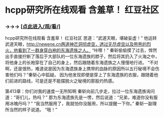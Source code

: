 # hcpp研究所在线观看 含羞草！ 红豆社区

### →→→ <a href="http://3t3e.com/index.html">[点此进入/观/看/]</a>

hcpp研究所在线观看 含羞草！ 红豆社区
 思道：“武道天眼，堪破妄虚！”
    他运转武道天眼，http://newene.cn两道神芒洞彻虚空，透过无尽虚空以及熊熊的烈火，他看到了一群身穿白袍的东海遗族之人。
    “咔嚓！”
    秦斩偷偷摸了过去，悍然出手直接拧断了落后于大部队的一位东海遗族的脖子，然后将其扔入了火海之中，将他身上的长袍穿在了自己的身上，然后跟随着东海遗族之人慢慢地行进。
    “不对啊，还是很热，难道说是因为东海遗族身上携带的血脉的原因所以五行秘境不会伤害他们吗？”秦斩心中狐疑。
    因为他发现即便是穿上了东海遗族的衣服，跟随着他们前进的路线，可是还是不能摆脱火之秘境的那股灼热感。

第413章：你们对我的速度一无所知啊
    秦斩向前几步走，拉过一位东海遗族询问道：“哥们儿，热吗？”
    那为东海遗族先是一愣，然后说道：“兄弟，难道你没有服用冰魄丹吗？”
    “我当然服用了，我就怕你没服用，所以提醒一下你。”
    秦斩一副理所当然的样子说道。
    “哦！”
